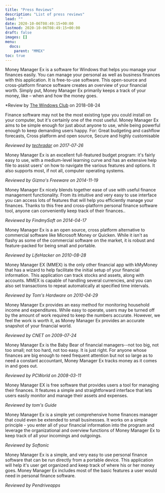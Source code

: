 ```yaml
---
title: "Press Reviews"
description: "List of press reviews"
lead: ""
date: 2020-10-06T08:49:15+00:00
lastmod: 2020-10-06T08:49:15+00:00
draft: false
images: []
menu:
  docs:
    parent: "MMEX"
toc: true
---
```



<i class="fas fa-quote-left"></i> Money Manager Ex is a software for Windows that helps you manage your finances easily. You can manage your personal as well as business finances with this application. It is free-to-use software. This open-source and cross-platform finance software creates an overview of your financial worth. Simply put, Money Manager Ex primarily keeps a track of your money, like – when and how the money goes. <i class="fas fa-quote-right"></i>

*Review by [The Windows Club](https://www.thewindowsclub.com/money-manager-ex-free-personal-finance-software-windows) on 2018-08-24

<i class="fas fa-quote-left"></i> Finance software may not be the most existing type you could install on your computer, but it's certainly one of the most useful. Money Manager Ex aims to be simple enough for just about anyone to use, while being powerful enough to keep demanding users happy. For: Great budgeting and cashflow forecasts, Cross platform and open source, Secure and highly customisable <i class="fas fa-quote-right"></i>

*Reviewed by [techradar](https://www.techradar.com/uk/reviews/money-manager-ex) on 2017-07-26*

<i class="fas fa-quote-left"></i> Money Manager Ex is an excellent full-featured budget program: it's fairly easy to use, with a medium-level learning curve and has an extensive help file to assist users' on how to navigate the various features and options. It also supports most, if not all, computer operating systems. <i class="fas fa-quote-right"></i>

*Reviewed by Gizmo's Freeware on 2014-11-19*

<i class="fas fa-quote-left"></i> Money Manager Ex nicely blends together ease of use with useful finance management functionality. From its intuitive and very easy to use interface you can access lots of features that will help you efficiently manage your finances. Thanks to this free and cross-platform personal finance software tool, anyone can conveniently keep track of their finances.. <i class="fas fa-quote-right"></i>

*Reviewed by FindmySoft on 2014-04-17*

<i class="fas fa-quote-left"></i> Money Manager Ex is a an open source, cross platform alternative to commercial software like Microsoft Money or Quicken. While it isn't as flashy as some of the commercial software on the market, it is robust and feature-packed for being small and portable. <i class="fas fa-quote-right"></i>

*Reviewed by LifeHacker on 2010-08-28*

<i class="fas fa-quote-left"></i> Money Manager EX (MMEX) is the only other financial app with kMyMoney that has a wizard to help facilitate the initial setup of your financial information. This application can track stocks and assets, along with accounts. MMEX is capable of handling several currencies, and you can also set transactions to repeat automatically at specified time intervals. <i class="fas fa-quote-right"></i>

*Reviewed by Tom's Hardware on 2010-04-29*

<i class="fas fa-quote-left"></i> Money Manager Ex provides an easy method for monitoring household income and expenditures. While easy to operate, users may be turned off by the amount of work required to keep the numbers accurate. However, we feel the work is worth it, as Money Manager Ex provides an accurate snapshot of your financial world. <i class="fas fa-quote-right"></i>

*Reviewed by CNET on 2009-07-24*

<i class="fas fa-quote-left"></i> Money Manager Ex is the Baby Bear of financial managers--not too big, not too small; not too hard, not too easy. It is just right. For anyone whose finances are big enough to need frequent attention but not so large as to need a constant accountant, Money Manager Ex tracks money as it comes in and goes out. <i class="fas fa-quote-right"></i>

*Reviewed by PCWorld on 2008-03-11*

<i class="fas fa-quote-left"></i> Money Manager EX is free software that provides users a tool for managing their finances. It features a simple and straightforward interface that lets users easily monitor and manage their assets and expenses. <i class="fas fa-quote-right"></i>

*Reviewed by tom's Guide*

<i class="fas fa-quote-left"></i> Money Manager Ex is a simple yet comprehensive home finances manager that could even be extended to small businesses. It works on a simple principle - you enter all of your financial information into the program and leverage the organizational and overview functions of Money Manager Ex to keep track of all your incomings and outgoings. <i class="fas fa-quote-right"></i>

*Reviewed by Softonic*

<i class="fas fa-quote-left"></i> Money Manager Ex is a simple, and very easy to use personal finance software that can be run directly from a portable device. This application will help it's user get organized and keep track of where his or her money goes. Money Manager Ex includes most of the basic features a user would need in personal finance software. <i class="fas fa-quote-right"></i>

*Reviewed by Pendriveapps*